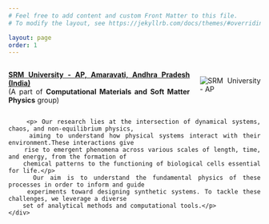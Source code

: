 ```yaml
---
# Feel free to add content and custom Front Matter to this file.
# To modify the layout, see https://jekyllrb.com/docs/themes/#overriding-theme-defaults

layout: page
order: 1
---
```

<html lang="en">
<head>
    <meta charset="UTF-8">
    <meta name="viewport" content="width=device-width, initial-scale=0.5">
    <title>{{ page.title }}</title>
    <style>
        .content {
            text-align: justify;
        }
        .logo {
            float: right;
            margin-left: 20px;
            margin-top: -10px; /* Adjusts the logo's vertical alignment */
        }
        .header {
            display: flex;
            align-items: center;
        }
    </style>
</head>
<body>
    <div class="content">
        <div class="header">
            <p><strong><a href="https://srmap.edu.in/">SRM University - AP, Amaravati, Andhra Pradesh (India)</a></strong><br>
            (A part of <strong>Computational Materials and Soft Matter Physics</strong> group)</p>
            <img src="{{ site.baseurl }}/images/srmap-logo.png" alt="SRM University - AP" class="logo">
        </div>

        <p> Our research lies at the intersection of dynamical systems, chaos, and non-equilibrium physics,
        aiming to understand how physical systems interact with their environment.These interactions give
        rise to emergent phenomena across various scales of length, time, and energy, from the formation of
        chemical patterns to the functioning of biological cells essential for life.</p>
        Our aim is to understand the fundamental physics of these processes in order to inform and guide
        experiments toward designing synthetic systems. To tackle these challenges, we leverage a diverse
        set of analytical methods and computational tools.</p>
    </div>
</body>
</html>

